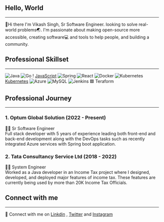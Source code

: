 
## Hello, World
----------------------------------------------------------------------------------------------------------------------------------------------------------------------------------------------------------------------------
👋Hi there I'm Vikash Singh,  Sr Software Engineer. looking to solve real-world problems🌏. I'm passionate about making open-source more accessible, creating software💻 and tools to help people, and building a community. 

## Professional Skillset
----------------------------------------------------------------------------------------------------------------------------------------------------------------------------------------------------------------------------
   ![Java](https://img.shields.io/badge/java-%23ED8B00.svg?style=for-the-badge&logo=openjdk&logoColor=white)   ![Go](https://img.shields.io/badge/go-%2300ADD8.svg?style=for-the-badge&logo=go&logoColor=white)     ! 
  [JavaScript](https://img.shields.io/badge/javascript-%23323330.svg?style=for-the-badge&logo=javascript&logoColor=%23F7DF1E)   ![Spring](https://img.shields.io/badge/spring-%236DB33F.svg?style=for-the-badge&logo=spring&logoColor=white)
   ![React](https://img.shields.io/badge/react-%2320232a.svg?style=for-the-badge&logo=react&logoColor=%2361DAFB)   ![Docker](https://img.shields.io/badge/docker-%230db7ed.svg?style=for-the-badge&logo=docker&logoColor=white) ![Kubernetes](https://img.shields.io/badge/kubernetes-%23326ce5.svg?style=for-the-badge&logo=kubernetes&logoColor=white)  [Kubernetes](https://img.shields.io/badge/kubernetes-%23326ce5.svg?style=for-the-badge&logo=kubernetes&logoColor=white) ![Azure](https://img.shields.io/badge/azure-%230072C6.svg?style=for-the-badge&logo=microsoftazure&logoColor=white) ![MySQL](https://img.shields.io/badge/mysql-%2300f.svg?style=for-the-badge&logo=mysql&logoColor=white) ![Jenkins](https://img.shields.io/badge/jenkins-%232C5263.svg?style=for-the-badge&logo=jenkins&logoColor=white) 🟦 Teraform

## Professional Journey
-------------------------------------------------------------------------------------------------------------------------------------------------------------------------------------------------------------------------------
### 1. Optum Global Solution (2022 - Present) 
👨‍💻 Sr Software Engineer <br>
Full stack developer with 5 years of experience leading both front-end and back-end development along with the DevOps tasks such as recently integrated Azure services with Spring boot application.

### 2. Tata Consultancy Service Ltd (2018 - 2022)
👨‍💻 System Engineer<br>
Worked as a Java developer in an Income Tax project where I designed, developed, and deployed major features of income tax. These features are currently being used by more than 20K Income Tax Officials.

## Connect with me
-------------------------------------------------------------------------------------------------------------------------------------------------------------------------------------------------------------------------------
🔗 Connect with me on  <a href="https://www.linkedin.com/in/vikash-singh-b401b4155/">Linkdin</a> , <a href="https://twitter.com/full_stack_geek">Twitter</a> and
<a href="https://www.instagram.com/full_stack_geek/">Instagram</a> 
